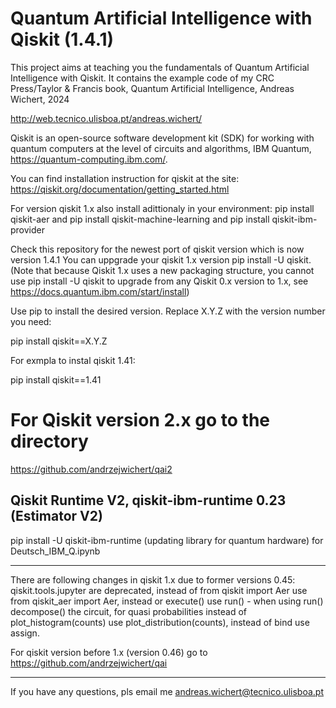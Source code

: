 # Quantum Artificial Intelligence with Qiskit (1.4.1)

This project aims at teaching you the fundamentals of Quantum Artificial Intelligence with Qiskit. It contains the example code of my  CRC Press/Taylor & Francis book, Quantum Artificial Intelligence, Andreas Wichert, 2024 

http://web.tecnico.ulisboa.pt/andreas.wichert/


Qiskit is an open-source software development kit (SDK) for working with quantum computers at the level of circuits and algorithms,  IBM Quantum,   https://quantum-computing.ibm.com/.

You can find installation instruction for qiskit at the site:
 https://qiskit.org/documentation/getting_started.html



For version qiskit 1.x also install adittionaly in your environment: pip install qiskit-aer and
pip install qiskit-machine-learning and pip install qiskit-ibm-provider

Check this repository for the newest port of qiskit version which is now version 1.4.1 
You can uppgrade your qiskit 1.x version pip install -U qiskit. (Note that because Qiskit 1.x uses a new packaging structure, you cannot use pip install -U qiskit to upgrade from any Qiskit 0.x version to 1.x, see https://docs.quantum.ibm.com/start/install)

Use pip to install the desired version. Replace X.Y.Z with the version number you need:

pip install qiskit==X.Y.Z

For exmpla to instal qiskit 1.41:

pip install qiskit==1.41

# For Qiskit version 2.x go to the directory
https://github.com/andrzejwichert/qai2

## Qiskit Runtime V2, qiskit-ibm-runtime 0.23 (Estimator V2) 

pip install -U qiskit-ibm-runtime (updating library for quantum hardware) for Deutsch_IBM_Q.ipynb

------------------------------
There are following changes in qiskit 1.x due to former versions 0.45:
qiskit.tools.jupyter are deprecated, instead of from qiskit import Aer use from qiskit_aer import Aer, instead or execute() use run() - when using run() decompose() the circuit, for quasi probabilities instead of plot_histogram(counts) use plot_distribution(counts), instead of  bind 
use assign.


For qiskit version before 1.x (version 0.46) go to https://github.com/andrzejwichert/qai

------------------------------
If you have any questions, pls email me <andreas.wichert@tecnico.ulisboa.pt>
